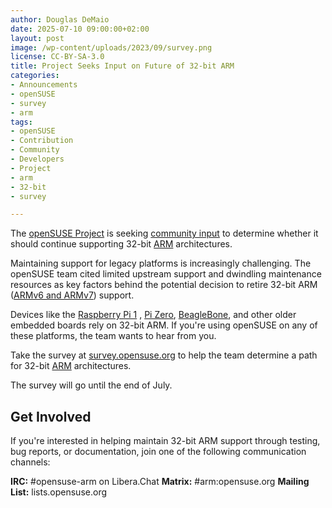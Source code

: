 ```yaml
---
author: Douglas DeMaio 
date: 2025-07-10 09:00:00+02:00
layout: post
image: /wp-content/uploads/2023/09/survey.png
license: CC-BY-SA-3.0
title: Project Seeks Input on Future of 32-bit ARM
categories:
- Announcements
- openSUSE
- survey
- arm
tags:
- openSUSE
- Contribution
- Community
- Developers
- Project
- arm
- 32-bit
- survey

---
```


The [openSUSE Project](https://get.opensuse.org/) is seeking [community input](https://survey.opensuse.org/) to determine whether it should continue supporting 32-bit [ARM](https://www.arm.com/) architectures.

Maintaining support for legacy platforms is increasingly challenging. The openSUSE team cited limited upstream support and dwindling maintenance resources as key factors behind the potential decision to retire 32-bit ARM ([ARMv6 and ARMv7](https://en.wikipedia.org/wiki/ARM_architecture_family)) support.

Devices like the [Raspberry Pi 1](https://www.raspberrypi.com/products/raspberry-pi-1-model-b-plus/) , [Pi Zero](https://www.raspberrypi.com/products/raspberry-pi-zero/), [BeagleBone](https://www.beagleboard.org), and other older embedded boards rely on 32-bit ARM. If you're using openSUSE on any of these platforms, the team wants to hear from you.

Take the survey at [survey.opensuse.org](https://survey.opensuse.org/) to help the team determine a path for 32-bit [ARM](https://www.arm.com/) architectures.

The survey will go until the end of July.

## Get Involved
If you're interested in helping maintain 32-bit ARM support through testing, bug reports, or documentation, join one of the following communication channels:

**IRC:** #opensuse-arm on Libera.Chat
**Matrix:** #arm:opensuse.org
**Mailing List:** lists.opensuse.org

<meta name="openSUSE, Open Source, development, Community, Developers, Project, Birthday" content="HTML,CSS,XML,JavaScript">


